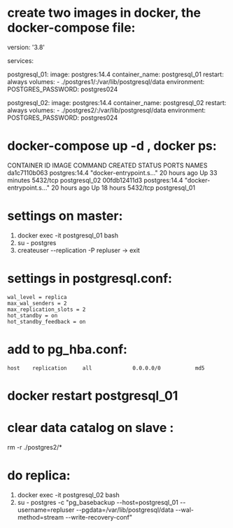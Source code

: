 # create two images in docker, the docker-compose file:
version: '3.8'

services:

  postgresql_01:
    image: postgres:14.4
    container_name: postgresql_01
    restart: always
    volumes:
      - ./postgres1/:/var/lib/postgresql/data
    environment:
      POSTGRES_PASSWORD: postgres024

  postgresql_02:
    image: postgres:14.4
    container_name: postgresql_02
    restart: always
    volumes:
      - ./postgres2/:/var/lib/postgresql/data
    environment:
      POSTGRES_PASSWORD: postgres024

# docker-compose up -d , docker ps:
CONTAINER ID   IMAGE           COMMAND                  CREATED        STATUS          PORTS      NAMES
da1c7110b063   postgres:14.4   "docker-entrypoint.s…"   20 hours ago   Up 33 minutes   5432/tcp   postgresql_02
00fdb12411d3   postgres:14.4   "docker-entrypoint.s…"   20 hours ago   Up 18 hours     5432/tcp   postgresql_01
# settings on master:
1. docker exec -it postgresql_01 bash
2. su - postgres
3. createuser --replication -P repluser -> exit

# settings in postgresql.conf: 
    wal_level = replica
    max_wal_senders = 2
    max_replication_slots = 2
    hot_standby = on
    hot_standby_feedback = on

# add to pg_hba.conf:  
    host    replication     all             0.0.0.0/0           md5
# docker restart postgresql_01

# clear data catalog on slave :
 rm -r ./postgres2/* 

# do replica:
1. docker exec -it postgresql_02 bash
2. su - postgres -c "pg_basebackup --host=postgresql_01 --username=repluser --pgdata=/var/lib/postgresql/data --wal-method=stream --write-recovery-conf"





